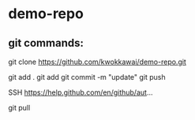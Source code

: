 # demo-repo

## git commands:

git clone https://github.com/kwokkawai/demo-repo.git

git add .
git add <filename>
git commit -m "update"
git push 

SSH https://help.github.com/en/github/aut...

git pull 
